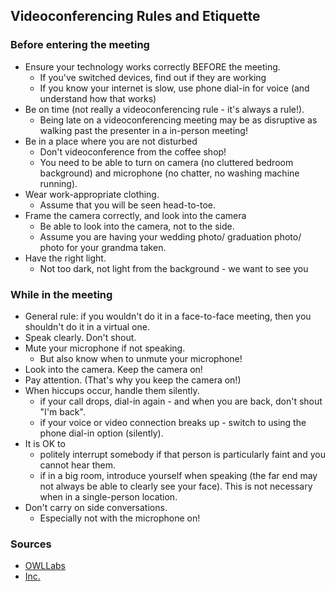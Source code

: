 ## Videoconferencing Rules and Etiquette

### Before entering the meeting

-   Ensure your technology works correctly BEFORE the meeting.
    - If you've switched devices, find out if they are working
    - If you know your internet is slow, use phone dial-in for voice (and understand how that works)
-   Be on time (not really a videoconferencing rule - it's always a rule!).
    - Being late on a videoconferencing meeting may be as disruptive as walking past the presenter in a in-person meeting!
-   Be in a place where you are not disturbed
    - Don't videoconference from the coffee shop!
    - You need to be able to turn on camera (no cluttered bedroom background) and microphone (no chatter, no washing machine running).
-   Wear work-appropriate clothing.
    - Assume that you will be seen head-to-toe. 
-   Frame the camera correctly, and look into the camera
    - Be able to look into the camera, not to the side.
    - Assume you are having your wedding photo/ graduation photo/ photo for your grandma taken.
-   Have the right light.
    - Not too dark, not light from the background - we want to see you

### While in the meeting

- General rule:  if you wouldn't do it in a face-to-face meeting, then you shouldn't do it in a virtual one. 
- Speak clearly. Don't shout.
- Mute your microphone if not speaking. 
   - But also know when to unmute your microphone!
-   Look into the camera. Keep the camera on!
-   Pay attention. (That's why you keep the camera on!)
-   When hiccups occur, handle them silently.
    - if your call drops, dial-in again - and when you are back, don't shout "I'm back".
    - if your voice or video connection breaks up - switch to using the phone dial-in option (silently).
- It is OK to  
    - politely interrupt somebody if that person is particularly faint and you cannot hear them. 
    - if in a big room, introduce yourself when speaking (the far end may not always be able to clearly see your face). This is not necessary when in a single-person location.
- Don't carry on side conversations. 
    - Especially not with the microphone on!


### Sources

- [OWLLabs](https://www.owllabs.com/blog/video-conferencing-etiquette)
- [Inc.](https://www.inc.com/ss/video-conferencing-best-practices)